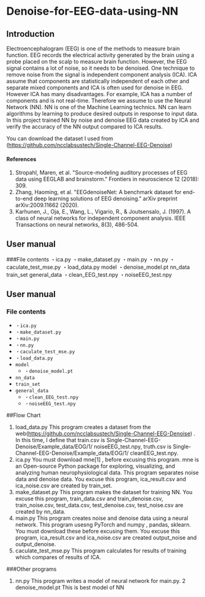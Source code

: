 # Denoise-for-EEG-data-using-NN

## Introduction
Electroencephalogram (EEG) is one of the methods to measure brain function. EEG
records the electrical activity generated by the brain using a probe placed on the scalp to measure brain function. However, the EEG signal contains a lot of noise, so it needs to be denoised. One technique to remove noise from the signal is independent component analysis (ICA). ICA assume that components are statistically independent of each other and separate mixed components and ICA is often used for denoise in EEG. However ICA has many disadvantages. For example, ICA has a number of components and is not real-time. Therefore we assume to use the Neural Network (NN). NN is one of the Machine Learning technics. NN can learn algorithms by learning to produce desired outputs in response to input data. In this project trained NN by noise and denoise EEG data created by ICA and verify the accuracy of the NN output compared to ICA results.

You can download the dataset I used from (https://github.com/ncclabsustech/Single-Channel-EEG-Denoise)


#### References
1. Stropahl, Maren, et al. "Source-modeling auditory processes of EEG data using EEGLAB and brainstorm." Frontiers in neuroscience 12 (2018): 309.
2. Zhang, Haoming, et al. "EEGdenoiseNet: A benchmark dataset for end-to-end deep learning solutions of EEG denoising." arXiv preprint arXiv:2009.11662 (2020).
3. Karhunen, J., Oja, E., Wang, L., Vigario, R., & Joutsensalo, J. (1997). A class of neural networks for independent component analysis. IEEE Transactions on neural networks, 8(3), 486-504.


## User manual
###File contents
    ・ica.py
    ・make_dataset.py
    ・main.py
    ・nn.py
    ・caculate_test_mse.py
    ・load_data.py
    model
        ・denoise_model.pt
    nn_data
    train_set
    general_data
        ・clean_EEG_test.npy
        ・noiseEEG_test.npy
 ## User manual

### File contents

- `・ica.py`
- `・make_dataset.py`
- `・main.py`
- `・nn.py`
- `・caculate_test_mse.py`
- `・load_data.py`
- `model`
    - `・denoise_model.pt`
- `nn_data`
- `train_set`
- `general_data`
     - `・clean_EEG_test.npy`
     - `・noiseEEG_test.npy`

 
##Flow Chart
1. load_data.py
This program creates a dataset from the web(https://github.com/ncclabsustech/Single-Channel-EEG-Denoise)
. In this time, I define that train.csv is
Single-Channel-EEG-Denoise/Example_data/EOG/1/ noiseEEG_test.npy, truth.csv is
Single-Channel-EEG-Denoise/Example_data/EOG/1/ cleanEEG_test.npy.
2. ica.py
You must download mne[1]
, before excusing this program. mne is an Open-source Python
package for exploring, visualizing, and analyzing human neurophysiological data. This
program separates noise data and denoise data. You excuse this program, ica_result.csv
and ica_noise.csv are created by train_set.
3. make_dataset.py
This program makes the dataset for training NN. You excuse this program, train_data.csv
and train_denoise.csv, train_noise.csv, test_data.csv, test_denoise.csv, test_noise.csv are
created by nn_data.
4. main.py
This program creates noise and denoise data using a neural network. This program
usesng PyTorch and numpy , pandas, sklearn. You must download these before excusing
them. You excuse this program, ica_result.csv and ica_noise.csv are created output_noise
and output_denoise.
5. caculate_test_mse.py
This program calculates for results of training which compares of results of ICA.

###Other programs
1. nn.py
This program writes a model of neural network for main.py.
2 denoise_model.pt
This is best model of NN
